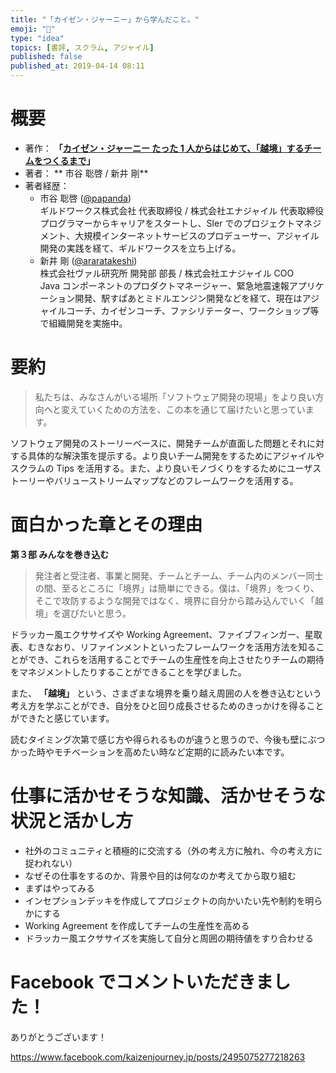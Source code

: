 ```yaml
---
title: "「カイゼン・ジャーニー」から学んだこと。"
emoji: "📖"
type: "idea"
topics: [書評, スクラム, アジャイル]
published: false
published_at: 2019-04-14 08:11
---
```


# 概要

- 著作： **「[カイゼン・ジャーニー たった 1 人からはじめて、「越境」するチームをつくるまで](https://amzn.to/3yd50YF)」**
- 著者： ** 市谷 聡啓 / 新井 剛**
- 著者経歴：
  - 市谷 聡啓 ([@papanda](https://twitter.com/papanda))  
    ギルドワークス株式会社 代表取締役 / 株式会社エナジャイル 代表取締役  
    プログラマーからキャリアをスタートし、Sler でのプロジェクトマネジメント、大規模インターネットサービスのプロデューサー、アジャイル開発の実践を経て、ギルドワークスを立ち上げる。
  - 新井 剛 ([@araratakeshi](https://twitter.com/araratakeshi))  
    株式会社ヴァル研究所 開発部 部長 / 株式会社エナジャイル COO  
    Java コンポーネントのプロダクトマネージャー、緊急地震速報アプリケーション開発、駅すぱあとミドルエンジン開発などを経て、現在はアジャイルコーチ、カイゼンコーチ、ファシリテーター、ワークショップ等で組織開発を実施中。

# 要約

> 私たちは、みなさんがいる場所「ソフトウェア開発の現場」をより良い方向へと変えていくための方法を、この本を通じて届けたいと思っています。

ソフトウェア開発のストーリーベースに、開発チームが直面した問題とそれに対する具体的な解決策を提示する。より良いチーム開発をするためにアジャイルやスクラムの Tips を活用する。また、より良いモノづくりをするためにユーザストーリーやバリューストリームマップなどのフレームワークを活用する。

# 面白かった章とその理由

**第３部 みんなを巻き込む**

> 発注者と受注者、事業と開発、チームとチーム、チーム内のメンバー同士の間、至るところに「境界」は簡単にできる。僕は、「境界」をつくり、そこで攻防するような開発ではなく、境界に自分から踏み込んでいく「越境」を選びたいと思う。

ドラッカー風エクササイズや Working Agreement、ファイブフィンガー、星取表、むきなおり、リファインメントといったフレームワークを活用方法を知ることができ、これらを活用することでチームの生産性を向上させたりチームの期待をマネジメントしたりすることができることを学びました。

また、 **「越境」** という、さまざまな境界を乗り越え周囲の人を巻き込むという考え方を学ぶことができ、自分をひと回り成長させるためのきっかけを得ることができたと感じています。

読むタイミング次第で感じ方や得られるものが違うと思うので、今後も壁にぶつかった時やモチベーションを高めたい時など定期的に読みたい本です。

# 仕事に活かせそうな知識、活かせそうな状況と活かし方

- 社外のコミュニティと積極的に交流する（外の考え方に触れ、今の考え方に捉われない）
- なぜその仕事をするのか、背景や目的は何なのか考えてから取り組む
- まずはやってみる
- インセプションデッキを作成してプロジェクトの向かいたい先や制約を明らかにする
- Working Agreement を作成してチームの生産性を高める
- ドラッカー風エクササイズを実施して自分と周囲の期待値をすり合わせる

# Facebook でコメントいただきました！

ありがとうございます！

https://www.facebook.com/kaizenjourney.jp/posts/2495075277218263
